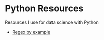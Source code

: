 # Python Resources

Resources I use for data science with Python

- [Regex by example](https://chrisalbon.com/python/data_wrangling/regex_by_example/)
